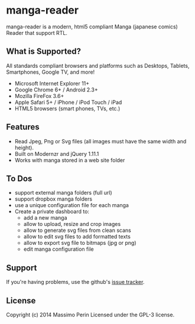 # manga-reader
manga-reader is a modern, html5 compliant Manga (japanese comics) Reader that support RTL.

## What is Supported?
All standards compliant browsers and platforms such as Desktops, Tablets, Smartphones, Google TV, and more!

* Microsoft Internet Explorer 11+ 
* Google Chrome 6+ / Android 2.3+
* Mozilla FireFox 3.6+
* Apple Safari 5+ / iPhone / iPod Touch / iPad
* HTML5 browsers (smart phones, TVs, etc.)

## Features
* Read Jpeg, Png or Svg files (all images must have the same width and height).
* Built on Modernzr and jQuery 1.11.1
* Works with manga stored in a web site folder

## To Dos
* support external manga folders (full url)
* support dropbox manga folders
* use a unique configuration file for each manga
* Create a private dashboard to: 
	* add a new manga
	* allow to upload, resize and crop images
	* allow to generate svg files from clean scans
	* allow to edit svg files to add formatted texts
	* allow to export svg file to bitmaps (jpg or png)
	* edit manga configuration file

## Support
If you're having problems, use the github's <a href="https://github.com/mperin/manga-reader/issues">issue tracker</a>.

## License
Copyright (c) 2014 Massimo Perin 
Licensed under the GPL-3 license.
